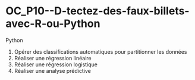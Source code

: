 # OC_P10--D-tectez-des-faux-billets-avec-R-ou-Python
Python
  1. Opérer des classifications automatiques pour partitionner les données
  2. Réaliser une régression linéaire
  3. Réaliser une régression logistique
  4. Réaliser une analyse prédictive
